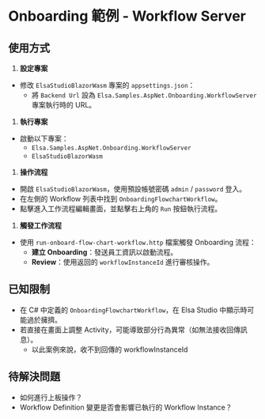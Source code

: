 # Onboarding 範例 - Workflow Server

## 使用方式

1. **設定專案**
  - 修改 `ElsaStudioBlazorWasm` 專案的 `appsettings.json`：
    - 將 `Backend Url` 設為 `Elsa.Samples.AspNet.Onboarding.WorkflowServer` 專案執行時的 URL。
1. **執行專案**
  - 啟動以下專案：
    - `Elsa.Samples.AspNet.Onboarding.WorkflowServer`
    - `ElsaStudioBlazorWasm`
1. **操作流程**
  - 開啟 `ElsaStudioBlazorWasm`，使用預設帳號密碼 `admin` / `password` 登入。
  - 在左側的 Workflow 列表中找到 `OnboardingFlowchartWorkflow`。
  - 點擊進入工作流程編輯畫面，並點擊右上角的 `Run` 按鈕執行流程。
1. **觸發工作流程**
  - 使用 `run-onboard-flow-chart-workflow.http` 檔案觸發 Onboarding 流程：
    - **建立 Onboarding**：發送員工資訊以啟動流程。
    - **Review**：使用返回的 `workflowInstanceId` 進行審核操作。

## 已知限制

- 在 C# 中定義的 `OnboardingFlowchartWorkflow`，在 Elsa Studio 中顯示時可能過於擁擠。
- 若直接在畫面上調整 Activity，可能導致部分行為異常（如無法接收回傳訊息）。
  - 以此案例來說，收不到回傳的 workflowInstanceId 

## 待解決問題

- 如何進行上板操作？
- Workflow Definition 變更是否會影響已執行的 Workflow Instance？